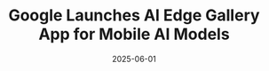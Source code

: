 ---
date: '2025-06-01'
id: c6435304-6d7e-41bd-8f95-a5033772cf91
link: https://www.pymnts.com/google/2025/google-debuts-app-to-let-users-run-ai-models-on-their-phones/
summary: Google's AI Edge Gallery app allows users to run AI models from Hugging Face
  on Android, with iOS support coming soon. Models operate offline using phone processors,
  offering privacy and convenience without needing internet access, though performance
  varies by device.
title: Google Launches AI Edge Gallery App for Mobile AI Models
---